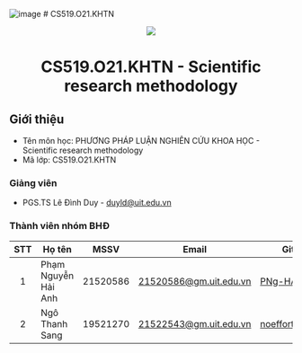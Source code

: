 ![image](https://github.com/PNg-HA/CS519.O21.KHTN/assets/93396414/bb8b1767-de36-4138-bb8c-d6a6c5cdab65) # CS519.O21.KHTN
<p align="center">
  <a href="https://www.uit.edu.vn/"><img src="https://www.uit.edu.vn/sites/vi/files/banner.png"></a>
<h1 align="center"><b>CS519.O21.KHTN - Scientific research methodology</b></h1>

## Giới thiệu
* Tên môn học: PHƯƠNG PHÁP LUẬN NGHIÊN CỨU KHOA HỌC - Scientific research methodology
* Mã lớp: CS519.O21.KHTN

### Giảng viên
* PGS.TS Lê Đình Duy - duyld@uit.edu.vn

### Thành viên nhóm BHĐ

| STT | Họ tên | MSSV | Email | Github |
| :---: | --- | --- | --- | --- |
| 1 | Phạm Nguyễn Hải Anh | 21520586 | 21520586@gm.uit.edu.vn | [PNg-HA](https://github.com/PNg-HA) |
| 2 | Ngô Thanh Sang | 19521270 | 21522543@gm.uit.edu.vn | [noeffortnomoney](https://github.com/noeffortnomoney) |
